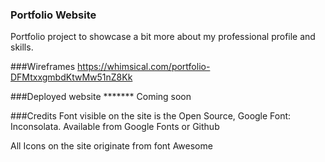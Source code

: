 ### Portfolio Website

Portfolio project to showcase a bit more about my professional profile and skills.

###Wireframes
https://whimsical.com/portfolio-DFMtxxgmbdKtwMw51nZ8Kk

###Deployed website
******* Coming soon

###Credits
Font visible on the site is the Open Source, Google Font: Inconsolata.
Available from Google Fonts or Github

All Icons on the site originate from font Awesome
